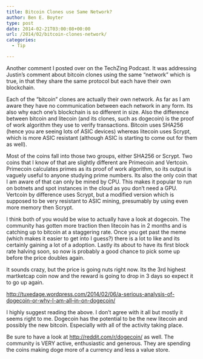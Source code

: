 ```yaml
---
title: Bitcoin Clones use Same Network?
author: Ben E. Boyter
type: post
date: 2014-02-21T03:00:08+00:00
url: /2014/02/bitcoin-clones-network/
categories:
  - Tip

---
```

Another comment I posted over on the TechZing Podcast. It was addressing Justin&#8217;s comment about bitcoin clones using the same &#8220;network&#8221; which is true, in that they share the same protocol but each have their own blockchain.

Each of the “bitcoin” clones are actually their own network. As far as I am aware they have no communication between each network in any form. Its also why each one’s blockchain is so different in size. Also the difference between bitcoin and litecoin (and its clones, such as dogecoin) is the proof of work algorithm they use to verify transactions. Bitcoin uses SHA256 (hence you are seeing lots of ASIC devices) whereas litecoin uses Scrypt, which is more ASIC resistant (although ASIC is starting to come out for them as well).

Most of the coins fall into those two groups, either SHA256 or Scrypt. Two coins that I know of that are slightly different are Primecoin and Vertcoin. Primecoin calculates primes as its proof of work algorithm, so its output is vaguely useful to anyone studying prime numbers. Its also the only coin that I am aware of that can only be mined by CPU. This makes it popular to run on botnets and spot instances in the cloud as you don’t need a GPU. Vertcoin by difference uses Scrypt, but a modified version which is supposed to be very resistant to ASIC mining, presumably by using even more memory then Scrypt.

I think both of you would be wise to actually have a look at dogecoin. The community has gotten more traction then litecoin has in 2 months and is catching up to bitcoin at a staggering rate. Once you get past the meme (which makes it easier to get into I guess?) there is a lot to like and its certainly gaining a lot of a adoption. Lastly its about to have its first block rate halving soon, so now is probably a good chance to pick some up before the price doubles again.

It sounds crazy, but the price is going nuts right now. Its the 3rd highest martketcap coin now and the reward is going to drop in 3 days so expect it to go up again.

<a href="http://tuxedage.wordpress.com/2014/02/06/a-serious-analysis-of-dogecoin-or-why-I-am-all--in-on-dogecoin/" rel="nofollow">http://tuxedage.wordpress.com/2014/02/06/a-serious-analysis-of-dogecoin-or-why-I-am-all–in-on-dogecoin/</a>

I highly suggest reading the above. I don’t agree with it all but mostly it seems right to me. Dogecoin has the potential to be the new litecoin and possibly the new bitcoin. Especially with all of the activity taking place.

Be sure to have a look at <a href="http://reddit.com/r/dogecoin/" rel="nofollow">http://reddit.com/r/dogecoin/</a> as well. The community is VERY active, enthusiastic and generous. They are spending the coins making doge more of a currency and less a value store.
